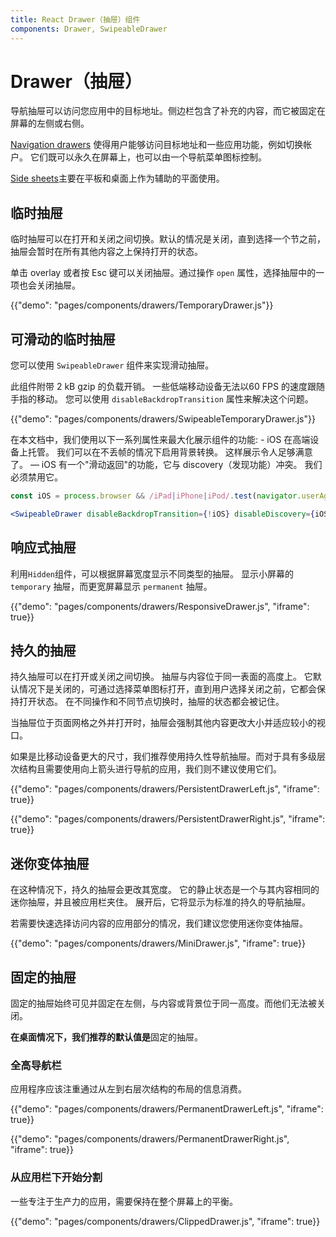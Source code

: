 ```yaml
---
title: React Drawer（抽屉）组件
components: Drawer, SwipeableDrawer
---
```


# Drawer（抽屉）

<p class="description">导航抽屉可以访问您应用中的目标地址。侧边栏包含了补充的内容，而它被固定在屏幕的左侧或右侧。</p>

[Navigation drawers](https://material.io/design/components/navigation-drawer.html) 使得用户能够访问目标地址和一些应用功能，例如切换帐户。 它们既可以永久在屏幕上，也可以由一个导航菜单图标控制。

[Side sheets](https://material.io/design/components/sheets-side.html)主要在平板和桌面上作为辅助的平面使用。

## 临时抽屉

临时抽屉可以在打开和关闭之间切换。默认的情况是关闭，直到选择一个节之前，抽屉会暂时在所有其他内容之上保持打开的状态。

单击 overlay 或者按 Esc 键可以关闭抽屉。通过操作 `open` 属性，选择抽屉中的一项也会关闭抽屉。

{{"demo": "pages/components/drawers/TemporaryDrawer.js"}}

## 可滑动的临时抽屉

您可以使用 `SwipeableDrawer` 组件来实现滑动抽屉。

此组件附带 2 kB gzip 的负载开销。 一些低端移动设备无法以60 FPS 的速度跟随手指的移动。 您可以使用 `disableBackdropTransition` 属性来解决这个问题。

{{"demo": "pages/components/drawers/SwipeableTemporaryDrawer.js"}}

在本文档中，我们使用以下一系列属性来最大化展示组件的功能: - iOS 在高端设备上托管。 我们可以在不丢帧的情况下启用背景转换。 这样展示令人足够满意了。 — iOS 有一个"滑动返回"的功能，它与 discovery（发现功能）冲突。 我们必须禁用它。

```jsx
const iOS = process.browser && /iPad|iPhone|iPod/.test(navigator.userAgent);

<SwipeableDrawer disableBackdropTransition={!iOS} disableDiscovery={iOS} />
```

## 响应式抽屉

利用` Hidden `组件，可以根据屏幕宽度显示不同类型的抽屉。 显示小屏幕的 `temporary` 抽屉，而更宽屏幕显示 `permanent` 抽屉。

{{"demo": "pages/components/drawers/ResponsiveDrawer.js", "iframe": true}}

## 持久的抽屉

持久抽屉可以在打开或关闭之间切换。 抽屉与内容位于同一表面的高度上。 它默认情况下是关闭的，可通过选择菜单图标打开，直到用户选择关闭之前，它都会保持打开状态。 在不同操作和不同节点切换时，抽屉的状态都会被记住。

当抽屉位于页面网格之外并打开时，抽屉会强制其他内容更改大小并适应较小的视口。

如果是比移动设备更大的尺寸，我们推荐使用持久性导航抽屉。而对于具有多级层次结构且需要使用向上箭头进行导航的应用，我们则不建议使用它们。

{{"demo": "pages/components/drawers/PersistentDrawerLeft.js", "iframe": true}}

{{"demo": "pages/components/drawers/PersistentDrawerRight.js", "iframe": true}}

## 迷你变体抽屉

在这种情况下，持久的抽屉会更改其宽度。 它的静止状态是一个与其内容相同的迷你抽屉，并且被应用栏夹住。 展开后，它将显示为标准的持久的导航抽屉。

若需要快速选择访问内容的应用部分的情况，我们建议您使用迷你变体抽屉。

{{"demo": "pages/components/drawers/MiniDrawer.js", "iframe": true}}

## 固定的抽屉

固定的抽屉始终可见并固定在左侧，与内容或背景位于同一高度。而他们无法被关闭。

**在桌面情况下，我们推荐的默认值是**固定的抽屉。

### 全高导航栏

应用程序应该注重通过从左到右层次结构的布局的信息消费。

{{"demo": "pages/components/drawers/PermanentDrawerLeft.js", "iframe": true}}

{{"demo": "pages/components/drawers/PermanentDrawerRight.js", "iframe": true}}

### 从应用栏下开始分割

一些专注于生产力的应用，需要保持在整个屏幕上的平衡。

{{"demo": "pages/components/drawers/ClippedDrawer.js", "iframe": true}}